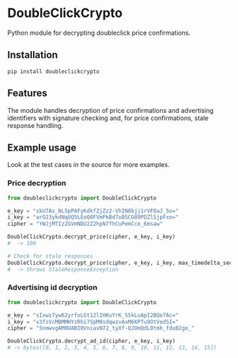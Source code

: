 # DoubleClickCrypto
 Python module for decrypting doubleclick price confirmations.

## Installation
```
pip install doubleclickcrypto
```

## Features
The module handles decryption of price confirmations and advertising identifiers with signature checking and, for price confirmations, stale response handling.

## Example usage
Look at the test cases in the source for more examples.

### Price decryption
 ```python
from doubleclickcrypto import DoubleClickCrypto

e_key = "skU7Ax_NL5pPAFyKdkfZjZz2-VhIN8bjj1rVFOaJ_5o="
i_key = "arO23ykdNqUQ5LEoQ0FVmPkBd7xB5CO89PDZlSjpFxo="
cipher = "YWJjMTIzZGVmNDU2Z2hpN7fhCuPemCce_6msaw"

DoubleClickCrypto.decrypt_price(cipher, e_key, i_key)
#  -> 100

# Check for stale responses
DoubleClickCrypto.decrypt_price(cipher, e_key, i_key, max_timedelta_seconds=0)
#  -> throws StaleResponseException
 ```
### Advertising id decryption
```python
from doubleclickcrypto import DoubleClickCrypto

e_key = "sIxwz7yw62yrfoLGt12lIHKuYrK_S5kLuApI2BQe7Ac="
i_key = "v3fsVcMBMMHYzRhi7SpM0sdqwzvAxM6KPTu9OtVod5I="
cipher = "5nmwvgAM0UABI0VniavN72_tyXf-QJOmQdL0tmh_fduB2go_"

DoubleClickCrypto.decrypt_ad_id(cipher, e_key, i_key)
# -> bytes([0, 1, 2, 3, 4, 5, 6, 7, 8, 9, 10, 11, 12, 13, 14, 15])
```
